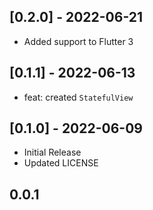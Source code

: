 ## [0.2.0] - 2022-06-21
- Added support to Flutter 3

## [0.1.1] - 2022-06-13
- feat: created `StatefulView`

## [0.1.0] - 2022-06-09
- Initial Release
- Updated LICENSE

## 0.0.1
